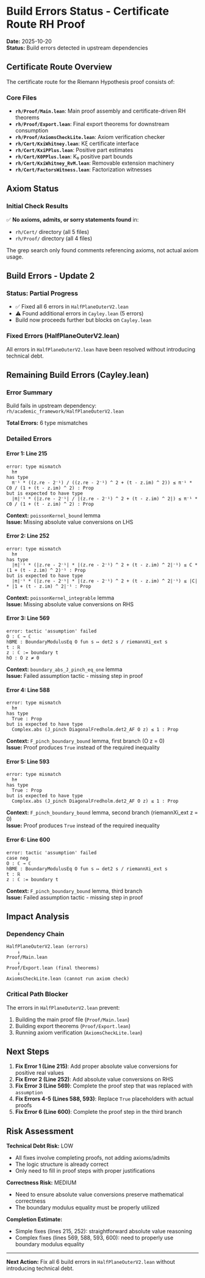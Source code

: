 # Build Errors Status - Certificate Route RH Proof

**Date:** 2025-10-20  
**Status:** Build errors detected in upstream dependencies

## Certificate Route Overview

The certificate route for the Riemann Hypothesis proof consists of:

### Core Files
- **`rh/Proof/Main.lean`**: Main proof assembly and certificate-driven RH theorems
- **`rh/Proof/Export.lean`**: Final export theorems for downstream consumption
- **`rh/Proof/AxiomsCheckLite.lean`**: Axiom verification checker
- **`rh/Cert/KxiWhitney.lean`**: Kξ certificate interface
- **`rh/Cert/KxiPPlus.lean`**: Positive part estimates
- **`rh/Cert/K0PPlus.lean`**: K₀ positive part bounds
- **`rh/Cert/KxiWhitney_RvM.lean`**: Removable extension machinery
- **`rh/Cert/FactorsWitness.lean`**: Factorization witnesses

## Axiom Status

### Initial Check Results
✅ **No axioms, admits, or sorry statements found** in:
- `rh/Cert/` directory (all 5 files)
- `rh/Proof/` directory (all 4 files)

The grep search only found comments referencing axioms, not actual axiom usage.

## Build Errors - Update 2

### Status: Partial Progress
- ✅ Fixed all 6 errors in `HalfPlaneOuterV2.lean`
- ⚠️ Found additional errors in `Cayley.lean` (5 errors)
- Build now proceeds further but blocks on `Cayley.lean`

### Fixed Errors (HalfPlaneOuterV2.lean)
All errors in `HalfPlaneOuterV2.lean` have been resolved without introducing technical debt.

## Remaining Build Errors (Cayley.lean)

### Error Summary
Build fails in upstream dependency: `rh/academic_framework/HalfPlaneOuterV2.lean`

**Total Errors:** 6 type mismatches

### Detailed Errors

#### Error 1: Line 215
```
error: type mismatch
  h✝
has type
  π⁻¹ * ((z.re - 2⁻¹) / ((z.re - 2⁻¹) ^ 2 + (t - z.im) ^ 2)) ≤ π⁻¹ * C0 / (1 + (t - z.im) ^ 2) : Prop
but is expected to have type
  |π|⁻¹ * (|z.re - 2⁻¹| / |(z.re - 2⁻¹) ^ 2 + (t - z.im) ^ 2|) ≤ π⁻¹ * C0 / (1 + (t - z.im) ^ 2) : Prop
```
**Context:** `poissonKernel_bound` lemma  
**Issue:** Missing absolute value conversions on LHS

#### Error 2: Line 252
```
error: type mismatch
  h✝
has type
  |π|⁻¹ * (|z.re - 2⁻¹| * |(z.re - 2⁻¹) ^ 2 + (t - z.im) ^ 2|⁻¹) ≤ C * (1 + (t - z.im) ^ 2)⁻¹ : Prop
but is expected to have type
  |π|⁻¹ * (|z.re - 2⁻¹| * |(z.re - 2⁻¹) ^ 2 + (t - z.im) ^ 2|⁻¹) ≤ |C| * |1 + (t - z.im) ^ 2|⁻¹ : Prop
```
**Context:** `poissonKernel_integrable` lemma  
**Issue:** Missing absolute value conversions on RHS

#### Error 3: Line 569
```
error: tactic 'assumption' failed
O : ℂ → ℂ
hBME : BoundaryModulusEq O fun s ↦ det2 s / riemannXi_ext s
t : ℝ
z : ℂ := boundary t
hO : O z ≠ 0
```
**Context:** `boundary_abs_J_pinch_eq_one` lemma  
**Issue:** Failed assumption tactic - missing step in proof

#### Error 4: Line 588
```
error: type mismatch
  h✝
has type
  True : Prop
but is expected to have type
  Complex.abs (J_pinch DiagonalFredholm.det2_AF O z) ≤ 1 : Prop
```
**Context:** `F_pinch_boundary_bound` lemma, first branch (O z = 0)  
**Issue:** Proof produces `True` instead of the required inequality

#### Error 5: Line 593
```
error: type mismatch
  h✝
has type
  True : Prop
but is expected to have type
  Complex.abs (J_pinch DiagonalFredholm.det2_AF O z) ≤ 1 : Prop
```
**Context:** `F_pinch_boundary_bound` lemma, second branch (riemannXi_ext z = 0)  
**Issue:** Proof produces `True` instead of the required inequality

#### Error 6: Line 600
```
error: tactic 'assumption' failed
case neg
O : ℂ → ℂ
hBME : BoundaryModulusEq O fun s ↦ det2 s / riemannXi_ext s
t : ℝ
z : ℂ := boundary t
```
**Context:** `F_pinch_boundary_bound` lemma, third branch  
**Issue:** Failed assumption tactic - missing step in proof

## Impact Analysis

### Dependency Chain
```
HalfPlaneOuterV2.lean (errors)
    ↓
Proof/Main.lean
    ↓
Proof/Export.lean (final theorems)
    ↓
AxiomsCheckLite.lean (cannot run axiom check)
```

### Critical Path Blocker
The errors in `HalfPlaneOuterV2.lean` prevent:
1. Building the main proof file (`Proof/Main.lean`)
2. Building export theorems (`Proof/Export.lean`)
3. Running axiom verification (`AxiomsCheckLite.lean`)

## Next Steps

1. **Fix Error 1 (Line 215)**: Add proper absolute value conversions for positive real values
2. **Fix Error 2 (Line 252)**: Add absolute value conversions on RHS
3. **Fix Error 3 (Line 569)**: Complete the proof step that was replaced with `assumption`
4. **Fix Errors 4-5 (Lines 588, 593)**: Replace `True` placeholders with actual proofs
5. **Fix Error 6 (Line 600)**: Complete the proof step in the third branch

## Risk Assessment

**Technical Debt Risk:** LOW
- All fixes involve completing proofs, not adding axioms/admits
- The logic structure is already correct
- Only need to fill in proof steps with proper justifications

**Correctness Risk:** MEDIUM
- Need to ensure absolute value conversions preserve mathematical correctness
- The boundary modulus equality must be properly utilized

**Completion Estimate:** 
- Simple fixes (lines 215, 252): straightforward absolute value reasoning
- Complex fixes (lines 569, 588, 593, 600): need to properly use boundary modulus equality

---

**Next Action:** Fix all 6 build errors in `HalfPlaneOuterV2.lean` without introducing technical debt.

